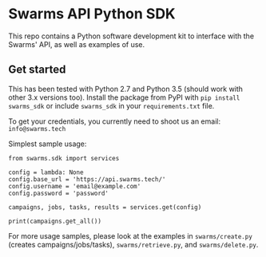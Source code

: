 Swarms API Python SDK
=====================

This repo contains a Python software development kit to interface with the
Swarms' API, as well as examples of use.

Get started
-----------

This has been tested with Python 2.7 and Python 3.5 (should work with other 3.x
versions too). Install the package from PyPI with `pip install swarms_sdk` or include
`swarms_sdk` in your `requirements.txt` file.

To get your credentials, you currently need to shoot us an email: `info@swarms.tech`

Simplest sample usage:

    from swarms.sdk import services

    config = lambda: None
    config.base_url = 'https://api.swarms.tech/'
    config.username = 'email@example.com'
    config.password = 'password'

    campaigns, jobs, tasks, results = services.get(config)

    print(campaigns.get_all())

For more usage samples, please look at the examples in `swarms/create.py`
(creates campaigns/jobs/tasks), `swarms/retrieve.py`, and `swarms/delete.py`.
